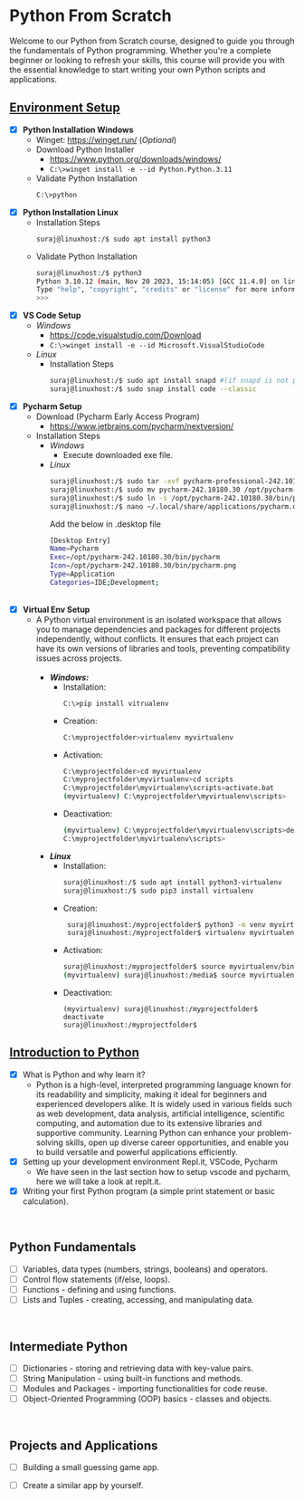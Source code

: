 # Python From Scratch
<p>Welcome to our Python from Scratch course, designed to guide you through the fundamentals of Python programming. Whether you're a complete beginner or looking to refresh your skills, this course will provide you with the essential knowledge to start writing your own Python scripts and applications.</p>


## [Environment Setup ](https://github.com/thenightc0ders/PythonFromScratch/tree/d12c12533296d4df1d520d1f1c3b33f7b036f08b)

- [x] **Python Installation Windows**
  - Winget: https://winget.run/ (_Optional_)
  - Download Python Installer
    - https://www.python.org/downloads/windows/
    - ```C:\>winget install -e --id Python.Python.3.11```
  - Validate Python Installation
       ```sh
      C:\>python
       ```
- [x] **Python Installation Linux**
  - Installation Steps
       ```sh
      suraj@linuxhost:/$ sudo apt install python3
       ```
  - Validate Python Installation
       ```sh
      suraj@linuxhost:/$ python3
      Python 3.10.12 (main, Nov 20 2023, 15:14:05) [GCC 11.4.0] on linux
      Type "help", "copyright", "credits" or "license" for more information.
      >>>
       ```
- [x] **VS Code Setup**
  - _Windows_
    - https://code.visualstudio.com/Download
    - ```C:\>winget install -e --id Microsoft.VisualStudioCode```
  - _Linux_
    - Installation Steps
         ```sh
        suraj@linuxhost:/$ sudo apt install snapd #(if snapd is not present by default)
        suraj@linuxhost:/$ sudo snap install code --classic
         ```
- [x] **Pycharm Setup**
  - Download (Pycharm Early Access Program)
    - https://www.jetbrains.com/pycharm/nextversion/
  - Installation Steps
    - _Windows_
      - Execute downloaded exe file.
    - _Linux_
      ```sh
      suraj@linuxhost:/$ sudo tar -xvf pycharm-professional-242.10180.30.tar.gz
      suraj@linuxhost:/$ sudo mv pycharm-242.10180.30 /opt/pycharm-242.10180.30
      suraj@linuxhost:/$ sudo ln -s /opt/pycharm-242.10180.30/bin/pycharm /usr/local/bin/pycharm
      suraj@linuxhost:/$ nano ~/.local/share/applications/pycharm.desktop
      ```
      Add the below in .desktop file
      ```sh
      [Desktop Entry]
      Name=Pycharm
      Exec=/opt/pycharm-242.10180.30/bin/pycharm
      Icon=/opt/pycharm-242.10180.30/bin/pycharm.png
      Type=Application
      Categories=IDE;Development;
      ```
      <br>
- [x] **Virtual Env Setup**
  - A Python virtual environment is an isolated workspace that allows you to manage dependencies and packages for different projects independently, without conflicts. It ensures that each project can have its own versions of libraries and tools, preventing compatibility issues across projects.<br><br>
    - ***Windows:*** 
      - Installation:
          ```sh
        C:\>pip install vitrualenv
          ```
      - Creation:
        ```sh
        C:\myprojectfolder>virtualenv myvirtualenv
        ```
      - Activation:
          ```sh
        C:\myprojectfolder>cd myvirtualenv
        C:\myprojectfolder\myvirtualenv>cd scripts
        C:\myprojectfolder\myvirtualenv\scripts>activate.bat
        (myvirtualenv) C:\myprojectfolder\myvirtualenv\scripts>
          ```
      - Deactivation:
          ```sh
          (myvirtualenv) C:\myprojectfolder\myvirtualenv\scripts>deactivate.bat
          C:\myprojectfolder\myvirtualenv\scripts>
          ```
    - ***Linux***
      - Installation:
          ```sh
          suraj@linuxhost:/$ sudo apt install python3-virtualenv
          suraj@linuxhost:/$ sudo pip3 install virtualenv
          ```
      - Creation:
         ```sh
          suraj@linuxhost:/myprojectfolder$ python3 -m venv myvirtualenv
          suraj@linuxhost:/myprojectfolder$ virtualenv myvirtualenv
         ```
      - Activation:
         ```sh
        suraj@linuxhost:/myprojectfolder$ source myvirtualenv/bin/activate
        (myvirtualenv) suraj@linuxhost:/media$ source myvirtualenv/bin/activate
         ```
      - Deactivation:
         ```shell
        (myvirtualenv) suraj@linuxhost:/myprojectfolder$ deactivate
        suraj@linuxhost:/myprojectfolder$
         ```

## [Introduction to Python](https://github.com/thenightc0ders/PythonFromScratch/commit/fdbe6aca4c357e785ed0ab88546a56f1fe7dfb47)
- [x] What is Python and why learn it?
  - Python is a high-level, interpreted programming language known for its readability and simplicity, making it ideal for beginners and experienced developers alike. It is widely used in various fields such as web development, data analysis, artificial intelligence, scientific computing, and automation due to its extensive libraries and supportive community. Learning Python can enhance your problem-solving skills, open up diverse career opportunities, and enable you to build versatile and powerful applications efficiently.
- [x] Setting up your development environment Repl.it, VSCode, Pycharm
  - We have seen in the last section how to setup vscode and pycharm, here we will take a look at replt.it.
- [x] Writing your first Python program (a simple print statement or basic calculation).
<br>

## Python Fundamentals
- [ ] Variables, data types (numbers, strings, booleans) and operators.
- [ ] Control flow statements (if/else, loops).
- [ ] Functions - defining and using functions.
- [ ] Lists and Tuples - creating, accessing, and manipulating data.
<br>

## Intermediate Python
- [ ] Dictionaries - storing and retrieving data with key-value pairs.
- [ ] String Manipulation - using built-in functions and methods.
- [ ] Modules and Packages - importing functionalities for code reuse.
- [ ] Object-Oriented Programming (OOP) basics - classes and objects.
<br>

## Projects and Applications
- [ ] Building a small guessing game app.
- [ ] Create a similar app by yourself.

    